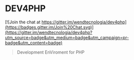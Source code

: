 # DEV4PHP

[![Join the chat at https://gitter.im/wendtecnologia/dev4php](https://badges.gitter.im/Join%20Chat.svg)](https://gitter.im/wendtecnologia/dev4php?utm_source=badge&utm_medium=badge&utm_campaign=pr-badge&utm_content=badge)

>Development EnViroment for PHP
